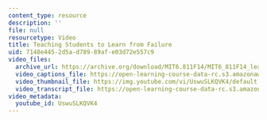 ```yaml
---
content_type: resource
description: ''
file: null
resourcetype: Video
title: Teaching Students to Learn from Failure
uid: 7148e445-2d5a-d789-89af-e03d72e557c9
video_files:
  archive_url: https://archive.org/download/MIT6.811F14/MIT6_811F14_learning_from_failure_300k.mp4
  video_captions_file: https://open-learning-course-data-rc.s3.amazonaws.com/6-811-principles-and-practice-of-assistive-technology-fall-2014/f2d436c83928560a8c06d39ce333ab71_UswuSLKQVK4.vtt
  video_thumbnail_file: https://img.youtube.com/vi/UswuSLKQVK4/default.jpg
  video_transcript_file: https://open-learning-course-data-rc.s3.amazonaws.com/6-811-principles-and-practice-of-assistive-technology-fall-2014/a9e1d600ba1d7d4617e1f55d11db584c_UswuSLKQVK4.pdf
video_metadata:
  youtube_id: UswuSLKQVK4
---
```

